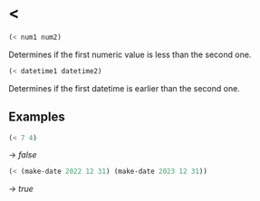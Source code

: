 # <
```scheme
(< num1 num2)
```
Determines if the first numeric value is less than the second one.

```scheme
(< datetime1 datetime2)
```
Determines if the first datetime is earlier than the second one.

## Examples
```scheme
(< 7 4)
```
-> *false*

```scheme
(< (make-date 2022 12 31) (make-date 2023 12 31))
```
-> *true*